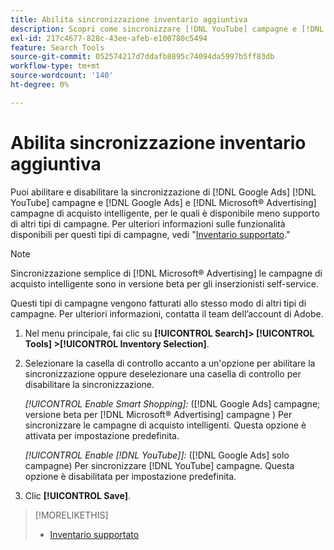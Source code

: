 ```yaml
---
title: Abilita sincronizzazione inventario aggiuntiva
description: Scopri come sincronizzare [!DNL YouTube] campagne e [!DNL Google Ads] e [!DNL Microsoft® Advertising] campagne di acquisto intelligenti.
exl-id: 217c4677-828c-43ee-afeb-e100780c5494
feature: Search Tools
source-git-commit: 052574217d7ddafb8895c74094da5997b5ff83db
workflow-type: tm+mt
source-wordcount: '140'
ht-degree: 0%

---
```


# Abilita sincronizzazione inventario aggiuntiva

Puoi abilitare e disabilitare la sincronizzazione di [!DNL Google Ads] [!DNL YouTube] campagne e [!DNL Google Ads] e [!DNL Microsoft® Advertising] campagne di acquisto intelligente, per le quali è disponibile meno supporto di altri tipi di campagne. Per ulteriori informazioni sulle funzionalità disponibili per questi tipi di campagne, vedi &quot;[Inventario supportato](/help/search-social-commerce/introduction/supported-inventory.md).&quot;

>[!NOTE]
>
>Sincronizzazione semplice di [!DNL Microsoft® Advertising] le campagne di acquisto intelligente sono in versione beta per gli inserzionisti self-service.

Questi tipi di campagne vengono fatturati allo stesso modo di altri tipi di campagne. Per ulteriori informazioni, contatta il team dell’account di Adobe.

1. Nel menu principale, fai clic su **[!UICONTROL Search]> [!UICONTROL Tools] >[!UICONTROL Inventory Selection]**.

1. Selezionare la casella di controllo accanto a un&#39;opzione per abilitare la sincronizzazione oppure deselezionare una casella di controllo per disabilitare la sincronizzazione.

   *[!UICONTROL Enable Smart Shopping]:* ([!DNL Google Ads] campagne; versione beta per [!DNL Microsoft® Advertising] campagne ) Per sincronizzare le campagne di acquisto intelligenti. Questa opzione è attivata per impostazione predefinita.

   *[!UICONTROL Enable [!DNL YouTube]]:* ([!DNL Google Ads] solo campagne) Per sincronizzare [!DNL YouTube] campagne. Questa opzione è disabilitata per impostazione predefinita.

1. Clic **[!UICONTROL Save]**.

>[!MORELIKETHIS]
>
>* [Inventario supportato](/help/search-social-commerce/introduction/supported-inventory.md)

